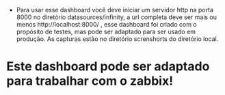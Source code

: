 - Para usar esse dashboard você deve iniciar um servidor http na porta 8000 no diretório datasources/infinity, a url completa deve ser mais ou menos http://localhost:8000/ , esse dashboard foi criado com o propósito de testes, mas pode ser adaptado para ser usado em produção. As capturas estão no diretório screnshorts do diretório local.
# Este dashboard pode ser adaptado para trabalhar com o zabbix!
